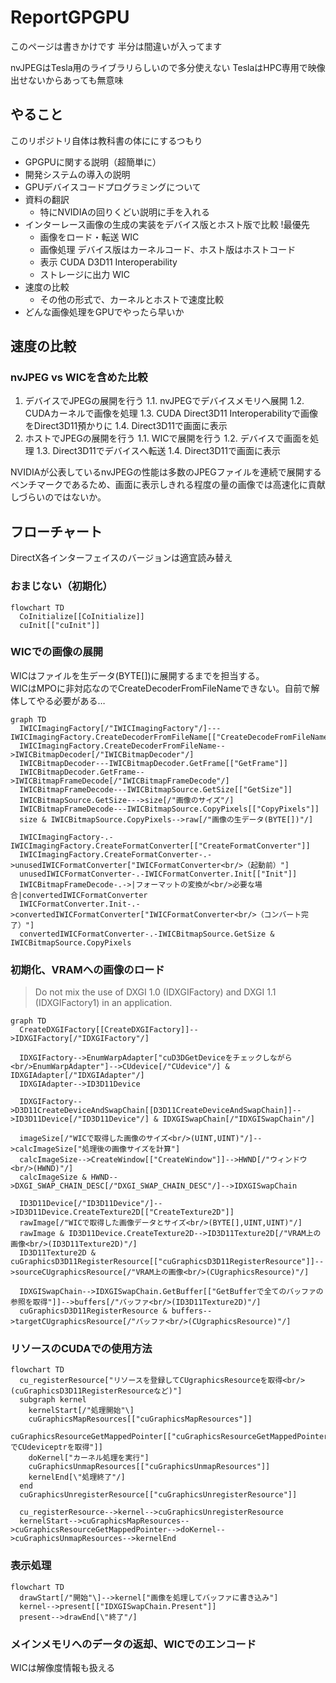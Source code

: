 # ReportGPGPU

このページは書きかけです
半分は間違いが入ってます

nvJPEGはTesla用のライブラリらしいので多分使えない
TeslaはHPC専用で映像出せないからあっても無意味

## やること

このリポジトリ自体は教科書の体ににするつもり

+ GPGPUに関する説明（超簡単に）
+ 開発システムの導入の説明
+ GPUデバイスコードプログラミングについて
+ 資料の翻訳
  + 特にNVIDIAの回りくどい説明に手を入れる
+ インターレース画像の生成の実装をデバイス版とホスト版で比較 !最優先
  + 画像をロード・転送
  WIC
  + 画像処理
  デバイス版はカーネルコード、ホスト版はホストコード
  + 表示
  CUDA D3D11 Interoperability
  + ストレージに出力
  WIC
+ 速度の比較
  + その他の形式で、カーネルとホストで速度比較
+ どんな画像処理をGPUでやったら早いか

## 速度の比較

### nvJPEG vs WICを含めた比較

1. デバイスでJPEGの展開を行う
  1.1. nvJPEGでデバイスメモリへ展開
  1.2. CUDAカーネルで画像を処理
  1.3. CUDA Direct3D11 Interoperabilityで画像をDirect3D11預かりに
  1.4. Direct3D11で画面に表示
2. ホストでJPEGの展開を行う
  1.1. WICで展開を行う
  1.2. デバイスで画面を処理
  1.3. Direct3D11でデバイスへ転送
  1.4. Direct3D11で画面に表示

NVIDIAが公表しているnvJPEGの性能は多数のJPEGファイルを連続で展開するベンチマークであるため、画面に表示しきれる程度の量の画像では高速化に貢献しづらいのではないか。

## フローチャート

DirectX各インターフェイスのバージョンは適宜読み替え

### おまじない（初期化）

```mermaid
flowchart TD
  CoInitialize[[CoInitialize]]
  cuInit[["cuInit"]]
```

### WICでの画像の展開

WICはファイルを生データ(BYTE\[\])に展開するまでを担当する。<br/>
WICはMPOに非対応なのでCreateDecoderFromFileNameできない。自前で解体してやる必要がある…

```mermaid
graph TD
  IWICImagingFactory[/"IWICImagingFactory"/]---IWICImagingFactory.CreateDecoderFromFileName[["CreateDecodeFromFileName"]]
  IWICImagingFactory.CreateDecoderFromFileName-->IWICBitmapDecoder[/"IWICBitmapDecoder"/]
  IWICBitmapDecoder---IWICBitmapDecoder.GetFrame[["GetFrame"]]
  IWICBitmapDecoder.GetFrame-->IWICBitmapFrameDecode[/"IWICBitmapFrameDecode"/]
  IWICBitmapFrameDecode---IWICBitmapSource.GetSize[["GetSize"]]
  IWICBitmapSource.GetSize--->size[/"画像のサイズ"/]
  IWICBitmapFrameDecode---IWICBitmapSource.CopyPixels[["CopyPixels"]]
  size & IWICBitmapSource.CopyPixels-->raw[/"画像の生データ(BYTE[])"/]
  
  IWICImagingFactory-.-IWICImagingFactory.CreateFormatConverter[["CreateFormatConverter"]]
  IWICImagingFactory.CreateFormatConverter-.->unusedIWICFormatConverter["IWICFormatConverter<br/>（起動前）"]
  unusedIWICFormatConverter-.-IWICFormatConverter.Init[["Init"]]
  IWICBitmapFrameDecode-.->|フォーマットの変換が<br/>必要な場合|convertedIWICFormatConverter
  IWICFormatConverter.Init-.->convertedIWICFormatConverter["IWICFormatConverter<br/>（コンバート完了）"]
  convertedIWICFormatConverter-.-IWICBitmapSource.GetSize & IWICBitmapSource.CopyPixels
```

### 初期化、VRAMへの画像のロード

> Do not mix the use of DXGI 1.0 (IDXGIFactory) and DXGI 1.1 (IDXGIFactory1) in an application.

```mermaid
graph TD
  CreateDXGIFactory[[CreateDXGIFactory]]-->IDXGIFactory[/"IDXGIFactory"/]
  
  IDXGIFactory-->EnumWarpAdapter["cuD3DGetDeviceをチェックしながら<br/>EnumWarpAdapter"]-->CUdevice[/"CUdevice"/] & IDXGIAdapter[/"IDXGIAdapter"/]
  IDXGIAdapter-->ID3D11Device
  
  IDXGIFactory-->D3D11CreateDeviceAndSwapChain[[D3D11CreateDeviceAndSwapChain]]-->ID3D11Device[/"ID3D11Device"/] & IDXGISwapChain[/"IDXGISwapChain"/]
  
  imageSize[/"WICで取得した画像のサイズ<br/>(UINT,UINT)"/]-->calcImageSize["処理後の画像サイズを計算"]
  calcImageSize-->CreateWindow[["CreateWindow"]]-->HWND[/"ウィンドウ<br/>(HWND)"/]
  calcImageSize & HWND-->DXGI_SWAP_CHAIN_DESC[/"DXGI_SWAP_CHAIN_DESC"/]-->IDXGISwapChain
  
  ID3D11Device[/"ID3D11Device"/]-->ID3D11Device.CreateTexture2D[["CreateTexture2D"]]
  rawImage[/"WICで取得した画像データとサイズ<br/>(BYTE[],UINT,UINT)"/]
  rawImage & ID3D11Device.CreateTexture2D-->ID3D11Texture2D[/"VRAM上の画像<br/>(ID3D11Texture2D)"/]
  ID3D11Texture2D & cuGraphicsD3D11RegisterResource[["cuGraphicsD3D11RegisterResource"]]-->sourceCUgraphicsResource[/"VRAM上の画像<br/>(CUgraphicsResource)"/]
  
  IDXGISwapChain-->IDXGISwapChain.GetBuffer[["GetBufferで全てのバッファの参照を取得"]]-->buffers[/"バッファ<br/>(ID3D11Texture2D)"/]
  cuGraphicsD3D11RegisterResource & buffers-->targetCUgraphicsResource[/"バッファ<br/>(CUgraphicsResource)"/]
```

### リソースのCUDAでの使用方法

```mermaid
flowchart TD
  cu_registerResource["リソースを登録してCUgraphicsResourceを取得<br/>(cuGraphicsD3D11RegisterResourceなど)"]
  subgraph kernel
    kernelStart[/"処理開始"\]
    cuGraphicsMapResources[["cuGraphicsMapResources"]]
    cuGraphicsResourceGetMappedPointer[["cuGraphicsResourceGetMappedPointerでCUdeviceptrを取得"]]
    doKernel["カーネル処理を実行"]
    cuGraphicsUnmapResources[["cuGraphicsUnmapResources"]]
    kernelEnd[\"処理終了"/]
  end
  cuGraphicsUnregisterResource[["cuGraphicsUnregisterResource"]]
  
  cu_registerResource-->kernel-->cuGraphicsUnregisterResource
  kernelStart-->cuGraphicsMapResources-->cuGraphicsResourceGetMappedPointer-->doKernel-->cuGraphicsUnmapResources-->kernelEnd
```

### 表示処理

```mermaid
flowchart TD
  drawStart[/"開始"\]-->kernel["画像を処理してバッファに書き込み"]
  kernel-->present[["IDXGISwapChain.Present"]]
  present-->drawEnd[\"終了"/]
```

### メインメモリへのデータの返却、WICでのエンコード

WICは解像度情報も扱える

